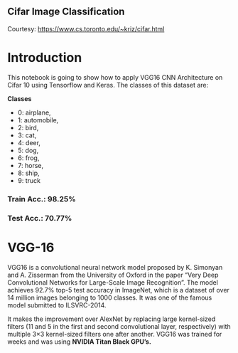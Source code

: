 ## Cifar Image Classification

Courtesy: https://www.cs.toronto.edu/~kriz/cifar.html

# Introduction

This notebook is going to show how to apply VGG16 CNN Architecture on Cifar 10 using Tensorflow and Keras.
The classes of this dataset are:

**Classes** 
- 0: airplane,
- 1: automobile,
- 2: bird,
- 3: cat,
- 4: deer,
- 5: dog,
- 6: frog,
- 7: horse,
- 8: ship,
- 9: truck 

### **Train Acc.: 98.25%**

### **Test Acc.: 70.77%**

# VGG-16

VGG16 is a convolutional neural network model proposed by K. Simonyan and A. Zisserman from the University of Oxford in the paper “Very Deep Convolutional Networks for Large-Scale Image Recognition”. The model achieves 92.7% top-5 test accuracy in ImageNet, which is a dataset of over 14 million images belonging to 1000 classes. It was one of the famous model submitted to ILSVRC-2014. 

It makes the improvement over AlexNet by replacing large kernel-sized filters (11 and 5 in the first and second convolutional layer, respectively) with multiple 3×3 kernel-sized filters one after another. VGG16 was trained for weeks and was using **NVIDIA Titan Black GPU’s.**
